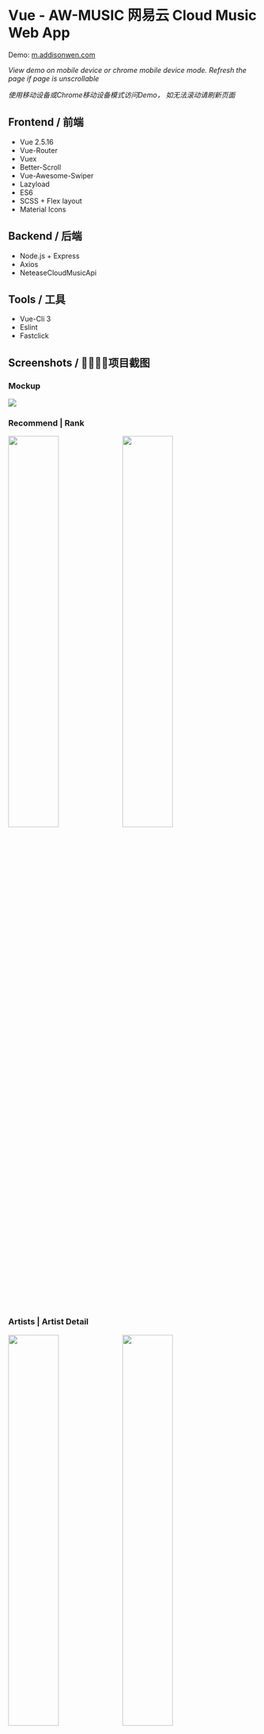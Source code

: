 # Vue - AW-MUSIC 网易云 Cloud Music Web App

Demo: [m.addisonwen.com](http://m.addisonwen.com)

*View demo on mobile device or chrome mobile device mode. Refresh the page if page is unscrollable*

*使用移动设备或Chrome移动设备模式访问Demo， 如无法滚动请刷新页面*

## Frontend / 前端
* Vue 2.5.16
* Vue-Router
* Vuex
* Better-Scroll
* Vue-Awesome-Swiper
* Lazyload
* ES6
* SCSS + Flex layout
* Material Icons

## Backend / 后端
* Node.js + Express
* Axios
* NeteaseCloudMusicApi

## Tools / 工具
* Vue-Cli 3
* Eslint
* Fastclick

## Screenshots / 项目截图
### Mockup
<img src="./screenshots/aw-music-mockup.jpg">

### Recommend | Rank
<img src="./screenshots/1.png" width="45%">
<img src="./screenshots/2.png" width="45%">

### Artists | Artist Detail
<img src="./screenshots/3.png" width="45%">
<img src="./screenshots/4.png" width="45%">

### Player CD | Player Lyrics
<img src="./screenshots/5.png" width="45%">
<img src="./screenshots/6.png" width="45%">

### Music List
<img src="./screenshots/7.png" width="45%">

### Search | Search Result
<img src="./screenshots/8.png" width="45%">
<img src="./screenshots/9.png" width="45%">

### Current Play List | Favourite Song List
<img src="./screenshots/10.png" width="45%">
<img src="./screenshots/11.png" width="45%">